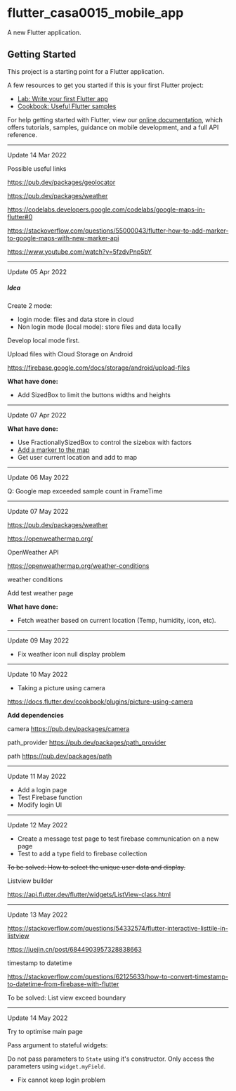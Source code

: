 # flutter_casa0015_mobile_app

A new Flutter application.

## Getting Started

This project is a starting point for a Flutter application.

A few resources to get you started if this is your first Flutter project:

- [Lab: Write your first Flutter app](https://flutter.dev/docs/get-started/codelab)
- [Cookbook: Useful Flutter samples](https://flutter.dev/docs/cookbook)

For help getting started with Flutter, view our
[online documentation](https://flutter.dev/docs), which offers tutorials,
samples, guidance on mobile development, and a full API reference.

----

Update 14 Mar 2022



Possible useful links

https://pub.dev/packages/geolocator

https://pub.dev/packages/weather

https://codelabs.developers.google.com/codelabs/google-maps-in-flutter#0

https://stackoverflow.com/questions/55000043/flutter-how-to-add-marker-to-google-maps-with-new-marker-api



https://www.youtube.com/watch?v=5fzdvPnp5bY





---

Update 05 Apr 2022



##### Idea

Create 2 mode:

+ login mode: files and data store in cloud
+ Non login mode (local mode): store files and data locally



Develop local mode first.



Upload files with Cloud Storage on Android

https://firebase.google.com/docs/storage/android/upload-files



**What have done:**

+ Add SizedBox to limit the buttons widths and heights



---

Update 07 Apr 2022

**What have done:**

+ Use FractionallySizedBox to control the sizebox with factors
+ [Add a marker to the map](https://www.codegrepper.com/code-examples/whatever/flutter+google+map+marker)
+ Get user current location and add to map



-----

Update 06 May 2022



Q: Google map exceeded sample count in FrameTime



----

Update 07 May 2022

https://pub.dev/packages/weather

https://openweathermap.org/

OpenWeather API

https://openweathermap.org/weather-conditions

weather conditions



Add test weather page

**What have done:**

+ Fetch weather based on current location (Temp, humidity, icon, etc).

------

Update 09 May 2022

+ Fix weather icon null display problem



-----------------

Update 10 May 2022

+ Taking a picture using camera

https://docs.flutter.dev/cookbook/plugins/picture-using-camera

**Add dependencies**

camera https://pub.dev/packages/camera

path_provider https://pub.dev/packages/path_provider

path https://pub.dev/packages/path



----

Update 11 May 2022

+ Add a login page
+ Test Firebase function
+ Modify login UI

----

Update 12 May 2022

+ Create a message test page to test firebase communication on a new page
+ Test to add a type field to firebase collection



~~To be solved: How to select the unique user data and display.~~



Listview builder

https://api.flutter.dev/flutter/widgets/ListView-class.html



---

Update 13 May 2022



https://stackoverflow.com/questions/54332574/flutter-interactive-listtile-in-listview

https://juejin.cn/post/6844903957328838663





timestamp to datetime

https://stackoverflow.com/questions/62125633/how-to-convert-timestamp-to-datetime-from-firebase-with-flutter



To be solved: List view exceed boundary



-----

Update 14 May 2022

Try to optimise main page



Pass argument to stateful widgets:

Do not pass parameters to `State` using it's constructor. Only access the parameters using `widget.myField`.



+ Fix cannot keep login problem

